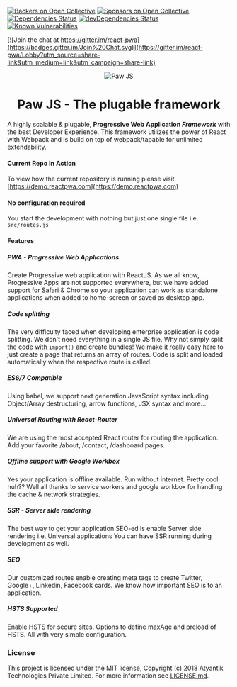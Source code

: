 [![Backers on Open Collective](https://opencollective.com/react-pwa/backers/badge.svg)](https://opencollective.com/react-pwa) 
[![Sponsors on Open Collective](https://opencollective.com/react-pwa/sponsors/badge.svg)](https://opencollective.com/react-pwa) 
[![Dependencies Status](https://david-dm.org/Atyantik/pawjs.svg)](https://david-dm.org/Atyantik/pawjs)
[![devDependencies Status](https://david-dm.org/Atyantik/pawjs/dev-status.svg)](https://david-dm.org/Atyantik/pawjs?type=dev)
[![Known Vulnerabilities](https://snyk.io/test/github/Atyantik/pawjs/badge.svg)](https://snyk.io/test/github/Atyantik/pawjs)  

[![Join the chat at https://gitter.im/react-pwa](https://badges.gitter.im/Join%20Chat.svg)](https://gitter.im/react-pwa/Lobby?utm_source=share-link&utm_medium=link&utm_campaign=share-link)


<p align="center" style="text-align:center">
  <img src="https://www.atyantik.com/wp-content/uploads/2018/06/192-192.png" alt="Paw JS"/>
</p>
<h1 align="center" style="text-align:center">Paw JS - The plugable framework</h1>


A highly scalable & plugable, **Progressive Web Application *Framework*** with the best Developer Experience.
This framework utilizes the power of React with Webpack and is build on top of webpack/tapable for unlimited extendability.

  


#### Current Repo in Action
To view how the current repository is running please visit [https://demo.reactpwa.com](https://demo.reactpwa.com)

#### No configuration required
You start the development with nothing but just one single file i.e. `src/routes.js`

#### Features
##### PWA - Progressive Web Applications
Create Progressive web application with ReactJS. As we all know, Progressive Apps are not supported everywhere, but we have added support for Safari & Chrome so your application can work as 
standalone applications when added to home-screen or saved as desktop app.

##### Code splitting
The very difficulty faced when developing enterprise application is code splitting. We don't need everything in a single JS file. Why not simply split the code with `import()` and create bundles!
We make it really easy here to just create a page that returns an array of routes. Code is split and loaded automatically when the respective route is called.

##### ES6/7 Compatible
Using babel, we support next generation JavaScript syntax including Object/Array destructuring, arrow functions, JSX syntax and more...  

##### Universal Routing with React-Router
We are using the most accepted React router for routing the application. Add your favorite /about, /contact, /dashboard pages.

##### Offline support with Google Workbox
Yes your application is offline available. Run without internet. Pretty cool huh?? Well all thanks to service workers and google workbox
for handling the cache & network strategies.  

##### SSR - Server side rendering
The best way to get your application SEO-ed is enable Server side rendering i.e. Universal applications
You can have SSR running during development as well.    

##### SEO
Our customized routes enable creating meta tags to create Twitter, Google+, Linkedin, Facebook cards. We know how important SEO is to an application.  

##### HSTS Supported
Enable HSTS for secure sites. Options to define maxAge and preload of HSTS. All with very simple configuration.  


### License
This project is licensed under the MIT license, Copyright (c) 2018 Atyantik Technologies Private Limited. For more information see [LICENSE.md]("https://github.com/Atyantik/pawjs/blob/master/LICENSE.md").  